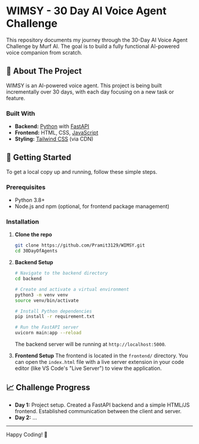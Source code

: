 # WIMSY - 30 Day AI Voice Agent Challenge

This repository documents my journey through the 30-Day AI Voice Agent Challenge by Murf AI. The goal is to build a fully functional AI-powered voice companion from scratch.

## 🚀 About The Project

WIMSY is an AI-powered voice agent. This project is being built incrementally over 30 days, with each day focusing on a new task or feature.

### Built With

*   **Backend:** [Python](https://www.python.org/) with [FastAPI](https://fastapi.tiangolo.com/)
*   **Frontend:** HTML, CSS, [JavaScript](https://developer.mozilla.org/en-US/docs/Web/JavaScript)
*   **Styling:** [Tailwind CSS](https://tailwindcss.com/) (via CDN)

## 🏁 Getting Started

To get a local copy up and running, follow these simple steps.

### Prerequisites

*   Python 3.8+
*   Node.js and npm (optional, for frontend package management)

### Installation

1.  **Clone the repo**
    ```sh
    git clone https://github.com/Pramit3129/WIMSY.git
    cd 30DayOfAgents
    ```

2.  **Backend Setup**
    ```sh
    # Navigate to the backend directory
    cd backend

    # Create and activate a virtual environment
    python3 -m venv venv
    source venv/bin/activate

    # Install Python dependencies
    pip install -r requirement.txt

    # Run the FastAPI server
    uvicorn main:app --reload
    ```
    The backend server will be running at `http://localhost:5000`.

3.  **Frontend Setup**
    The frontend is located in the `frontend/` directory. You can open the `index.html` file with a live server extension in your code editor (like VS Code's "Live Server") to view the application.

## 📈 Challenge Progress

*   **Day 1:** Project setup. Created a FastAPI backend and a simple HTML/JS frontend. Established communication between the client and server.
*   **Day 2:** ...

---

Happy Coding! 🐾